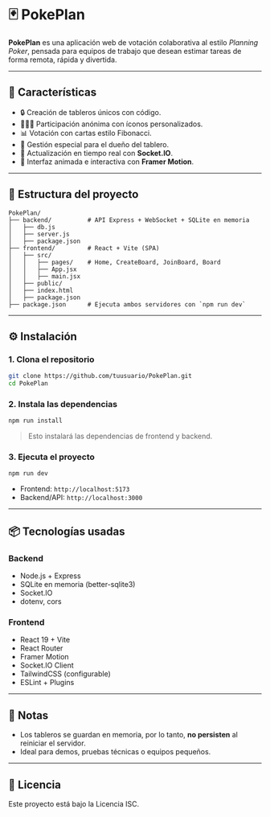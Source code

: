 # 🃏 PokePlan

**PokePlan** es una aplicación web de votación colaborativa al estilo *Planning Poker*, pensada para equipos de trabajo que desean estimar tareas de forma remota, rápida y divertida.

---

## 🚀 Características

- 🔒 Creación de tableros únicos con código.
- 🧑‍🤝‍🧑 Participación anónima con íconos personalizados.
- 📊 Votación con cartas estilo Fibonacci.
- 👑 Gestión especial para el dueño del tablero.
- 🔄 Actualización en tiempo real con **Socket.IO**.
- 🎨 Interfaz animada e interactiva con **Framer Motion**.

---

## 🧩 Estructura del proyecto

```
PokePlan/
├── backend/          # API Express + WebSocket + SQLite en memoria
│   ├── db.js
│   ├── server.js
│   ├── package.json
├── frontend/         # React + Vite (SPA)
│   ├── src/
│   │   ├── pages/    # Home, CreateBoard, JoinBoard, Board
│   │   ├── App.jsx
│   │   ├── main.jsx
│   ├── public/
│   ├── index.html
│   ├── package.json
├── package.json      # Ejecuta ambos servidores con `npm run dev`
```

---

## ⚙️ Instalación

### 1. Clona el repositorio

```bash
git clone https://github.com/tuusuario/PokePlan.git
cd PokePlan
```

### 2. Instala las dependencias

```bash
npm run install
```

> Esto instalará las dependencias de frontend y backend.

### 3. Ejecuta el proyecto

```bash
npm run dev
```

- Frontend: `http://localhost:5173`
- Backend/API: `http://localhost:3000`

---

## 📦 Tecnologías usadas

### Backend
- Node.js + Express
- SQLite en memoria (better-sqlite3)
- Socket.IO
- dotenv, cors

### Frontend
- React 19 + Vite
- React Router
- Framer Motion
- Socket.IO Client
- TailwindCSS (configurable)
- ESLint + Plugins

---

## 📌 Notas

- Los tableros se guardan en memoria, por lo tanto, **no persisten** al reiniciar el servidor.
- Ideal para demos, pruebas técnicas o equipos pequeños.

---

## 📝 Licencia

Este proyecto está bajo la Licencia ISC.
